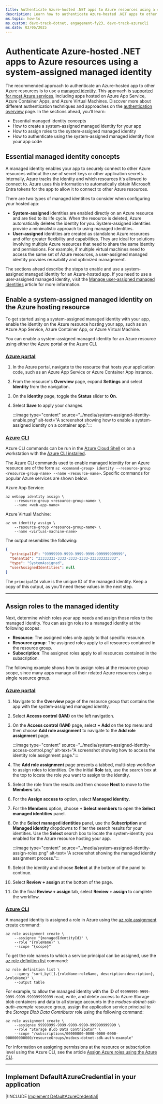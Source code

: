 ```yaml
---
title: Authenticate Azure-hosted .NET apps to Azure resources using a system-assigned managed identity
description: Learn how to authenticate Azure-hosted .NET apps to other Azure services using a system-assigned managed identity.
ms.topic: how-to
ms.custom: devx-track-dotnet, engagement-fy23, devx-track-azurecli
ms.date: 02/06/2025
---
```


# Authenticate Azure-hosted .NET apps to Azure resources using a system-assigned managed identity

The recommended approach to authenticate an Azure-hosted app to other Azure resources is to use a [managed identity](/entra/identity/managed-identities-azure-resources/overview). This approach is [supported for most Azure services](/entra/identity/managed-identities-azure-resources/managed-identities-status), including apps hosted on Azure App Service, Azure Container Apps, and Azure Virtual Machines. Discover more about different authentication techniques and approaches on the [authentication overview](/dotnet/azure/sdk/authentication) page. In the sections ahead, you'll learn:

- Essential managed identity concepts
- How to create a system-assigned managed identity for your app
- How to assign roles to the system-assigned managed identity
- How to authenticate using the system-assigned managed identity from your app code

## Essential managed identity concepts

A managed identity enables your app to securely connect to other Azure resources without the use of secret keys or other application secrets. Internally, Azure tracks the identity and which resources it's allowed to connect to. Azure uses this information to automatically obtain Microsoft Entra tokens for the app to allow it to connect to other Azure resources.

There are two types of managed identities to consider when configuring your hosted app:

- **System-assigned** identities are enabled directly on an Azure resource and are tied to its life cycle. When the resource is deleted, Azure automatically deletes the identity for you. System-assigned identities provide a minimalistic approach to using managed identities.
- **User-assigned** identities are created as standalone Azure resources and offer greater flexibility and capabilities. They are ideal for solutions involving multiple Azure resources that need to share the same identity and permissions. For example, if multiple virtual machines need to access the same set of Azure resources, a user-assigned managed identity provides reusability and optimized management.

The sections ahead describe the steps to enable and use a system-assigned managed identity for an Azure-hosted app. If you need to use a user-assigned managed identity, visit the [Manage user-assigned managed identities](/dotnet/azure/sdk/authentication/user-assigned-managed-identity) article for more information.

## Enable a system-assigned managed identity on the Azure hosting resource

To get started using a system-assigned managed identity with your app, enable the identity on the Azure resource hosting your app, such as an Azure App Service, Azure Container App, or Azure Virtual Machine.

You can enable a system-assigned managed identity for an Azure resource using either the Azure portal or the Azure CLI.

### [Azure portal](#tab/azure-portal)

1. In the Azure portal, navigate to the resource that hosts your application code, such as an Azure App Service or Azure Container App instance.
1. From the resource's **Overview** page, expand **Settings** and select **Identity** from the navigation.
1. On the **Identity** page, toggle the **Status** slider to **On**.
1. Select **Save** to apply your changes.

    :::image type="content" source="../media/system-assigned-identity-enable.png" alt-text="A screenshot showing how to enable a system-assigned identity on a container app.":::

### [Azure CLI](#tab/azure-cli)

Azure CLI commands can be run in the [Azure Cloud Shell](https://shell.azure.com) or on a workstation with the [Azure CLI installed](/cli/azure/install-azure-cli).

The Azure CLI commands used to enable managed identity for an Azure resource are of the form `az <command-group> identity --resource-group <resource-group-name> --name <resource-name>`. Specific commands for popular Azure services are shown below.

Azure App Service:

```azurecli
az webapp identity assign \
    --resource-group <resource-group-name> \
    --name <web-app-name>
```

Azure Virtual Machine:

```azurecli
az vm identity assign \
    --resource-group <resource-group-name> \
    --name <virtual-machine-name>
```

The output resembles the following:

```json
{
  "principalId": "99999999-9999-9999-9999-999999999999",
  "tenantId": "33333333-3333-3333-3333-333333333333",
  "type": "SystemAssigned",
  "userAssignedIdentities": null
}
```

The `principalId` value is the unique ID of the managed identity. Keep a copy of this output, as you'll need these values in the next step.

---

## Assign roles to the managed identity

Next, determine which roles your app needs and assign those roles to the managed identity. You can assign roles to a managed identity at the following scopes:

- **Resource**: The assigned roles only apply to that specific resource.
- **Resource group**: The assigned roles apply to all resources contained in the resource group.
- **Subscription**: The assigned roles apply to all resources contained in the subscription.

The following example shows how to assign roles at the resource group scope, since many apps manage all their related Azure resources using a single resource group.

### [Azure portal](#tab/azure-portal)

1. Navigate to the **Overview** page of the resource group that contains the app with the system-assigned managed identity.
1. Select **Access control (IAM)** on the left navigation.
1. On the **Access control (IAM)** page, select **+ Add** on the top menu and then choose **Add role assignment** to navigate to the **Add role assignment** page.

    :::image type="content" source="../media/system-assigned-identity-access-control.png" alt-text="A screenshot showing how to access the identity role assignment page.":::

1. The **Add role assignment** page presents a tabbed, multi-step workflow to assign roles to identities. On the initial **Role** tab, use the search box at the top to locate the role you want to assign to the identity.
1. Select the role from the results and then choose **Next** to move to the **Members** tab.
1. For the **Assign access to** option, select **Managed identity**.
1. For the **Members** option, choose **+ Select members** to open the **Select managed identities** panel.
1. On the **Select managed identities** panel, use the **Subscription** and **Managed identity** dropdowns to filter the search results for your identities. Use the **Select** search box to locate the system-identity you enabled for the Azure resource hosting your app.

    :::image type="content" source="../media/system-assigned-identity-assign-roles.png" alt-text="A screenshot showing the managed identity assignment process.":::

1. Select the identity and choose **Select** at the bottom of the panel to continue.
1. Select **Review + assign** at the bottom of the page.
1. On the final **Review + assign** tab, select **Review + assign** to complete the workflow.

### [Azure CLI](#tab/azure-cli)

A managed identity is assigned a role in Azure using the [az role assignment create](/cli/azure/role/assignment#az-role-assignment-create) command:

```azurecli
az role assignment create \
    --assignee "{managedIdentityId}" \
    --role "{roleName}" \
    --scope "{scope}"
```

To get the role names to which a service principal can be assigned, use the [az role definition list](/cli/azure/role/definition#az-role-definition-list) command:

```azurecli
az role definition list \
    --query "sort_by([].{roleName:roleName, description:description}, &roleName)" \
    --output table
```

For example, to allow the managed identity with the ID of `99999999-9999-9999-9999-999999999999` read, write, and delete access to Azure Storage blob containers and data to all storage accounts in the *msdocs-dotnet-sdk-auth-example* resource group, assign the application service principal to the *Storage Blob Data Contributor* role using the following command:

```azurecli
az role assignment create \
    --assignee 99999999-9999-9999-9999-999999999999 \
    --role "Storage Blob Data Contributor" \
    --scope "/subscriptions/00000000-0000-0000-0000-000000000000/resourceGroups/msdocs-dotnet-sdk-auth-example"
```

For information on assigning permissions at the resource or subscription level using the Azure CLI, see the article [Assign Azure roles using the Azure CLI](/azure/role-based-access-control/role-assignments-cli).

---

## Implement DefaultAzureCredential in your application

[!INCLUDE [Implement DefaultAzureCredential](<../includes/implement-defaultazurecredential.md>)]
